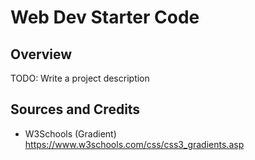 # Web Dev Starter Code

## Overview

TODO: Write a project description

## Sources and Credits

- W3Schools (Gradient) https://www.w3schools.com/css/css3_gradients.asp
